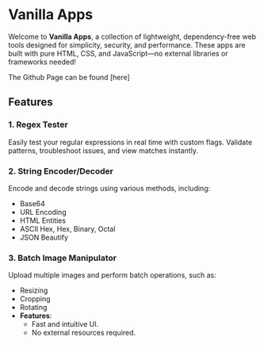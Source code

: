 # Vanilla Apps

Welcome to **Vanilla Apps**, a collection of lightweight, dependency-free web tools designed for simplicity, security, and performance. These apps are built with pure HTML, CSS, and JavaScript—no external libraries or frameworks needed!

The Github Page can be found [here]

## Features

### 1. Regex Tester
Easily test your regular expressions in real time with custom flags. Validate patterns, troubleshoot issues, and view matches instantly.

### 2. String Encoder/Decoder
Encode and decode strings using various methods, including:
- Base64
- URL Encoding
- HTML Entities
- ASCII Hex, Hex, Binary, Octal
- JSON Beautify


### 3. Batch Image Manipulator
Upload multiple images and perform batch operations, such as:
- Resizing
- Cropping
- Rotating
- **Features**:
  - Fast and intuitive UI.
  - No external resources required.
